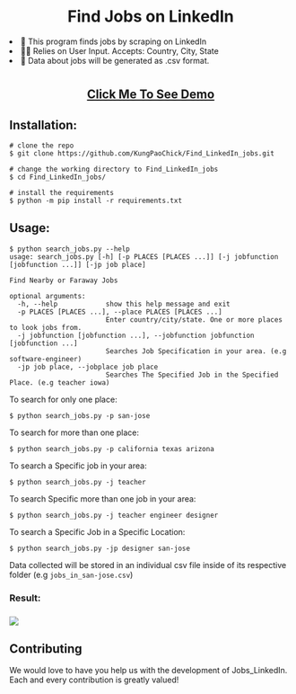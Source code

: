 <h1 align="center"> Find Jobs on LinkedIn </h1>

<li>📔 This program finds jobs by scraping on LinkedIn</li>
<li>👨‍💻 Relies on User Input. Accepts: Country, City, State</li>
<li>📑 Data about jobs will be generated as .csv format. </li>

#

<h2 align="center">
<a href="https://asciinema.org/a/398283">
Click Me To See Demo
</a>
</h2>





## Installation:
```console
# clone the repo
$ git clone https://github.com/KungPaoChick/Find_LinkedIn_jobs.git

# change the working directory to Find_LinkedIn_jobs
$ cd Find_LinkedIn_jobs/

# install the requirements
$ python -m pip install -r requirements.txt

```

## Usage:

```console
$ python search_jobs.py --help
usage: search_jobs.py [-h] [-p PLACES [PLACES ...]] [-j jobfunction [jobfunction ...]] [-jp job place]

Find Nearby or Faraway Jobs

optional arguments:
  -h, --help            show this help message and exit
  -p PLACES [PLACES ...], --place PLACES [PLACES ...]
                        Enter country/city/state. One or more places to look jobs from.
  -j jobfunction [jobfunction ...], --jobfunction jobfunction [jobfunction ...]
                        Searches Job Specification in your area. (e.g software-engineer)
  -jp job place, --jobplace job place
                        Searches The Specified Job in the Specified Place. (e.g teacher iowa)

```


To search for only one place:
```console
$ python search_jobs.py -p san-jose
```

To search for more than one place:
```
$ python search_jobs.py -p california texas arizona
```

To search a Specific job in your area:
```
$ python search_jobs.py -j teacher
```

To search Specific more than one job in your area:
```
$ python search_jobs.py -j teacher engineer designer
```

To search a Specific Job in a Specific Location:
```
$ python search_jobs.py -jp designer san-jose
```

Data collected will be stored in an individual csv file inside of its respective folder (e.g ```jobs_in_san-jose.csv```)

<h3>Result:<h3/>
<img src="./img/result_csv.png"/>

## Contributing
We would love to have you help us with the development of Jobs_LinkedIn. Each and every contribution is greatly valued!